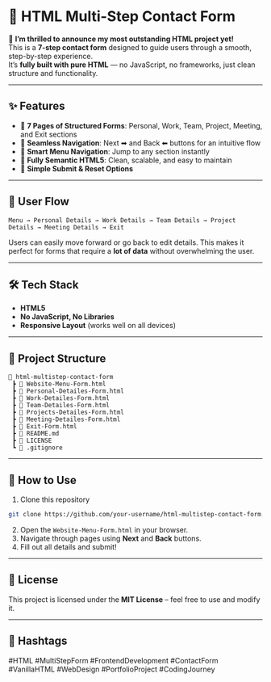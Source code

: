 
# 🌟 HTML Multi-Step Contact Form  

🚀 **I’m thrilled to announce my most outstanding HTML project yet!**  
This is a **7-step contact form** designed to guide users through a smooth, step-by-step experience.  
It’s **fully built with pure HTML** — no JavaScript, no frameworks, just clean structure and functionality.  

---

## ✨ Features  
- 🔹 **7 Pages of Structured Forms**: Personal, Work, Team, Project, Meeting, and Exit sections  
- 🔹 **Seamless Navigation**: Next ➡ and Back ⬅ buttons for an intuitive flow  
- 🔹 **Smart Menu Navigation**: Jump to any section instantly  
- 🔹 **Fully Semantic HTML5**: Clean, scalable, and easy to maintain  
- 🔹 **Simple Submit & Reset Options**  

---

## 🧭 User Flow  
`Menu → Personal Details → Work Details → Team Details → Project Details → Meeting Details → Exit`  

Users can easily move forward or go back to edit details. This makes it perfect for forms that require a **lot of data** without overwhelming the user.

---

## 🛠️ Tech Stack  
- **HTML5**  
- **No JavaScript, No Libraries**  
- **Responsive Layout** (works well on all devices)  

---

## 📂 Project Structure  
```
📁 html-multistep-contact-form  
 ┣ 📄 Website-Menu-Form.html  
 ┣ 📄 Personal-Detailes-Form.html  
 ┣ 📄 Work-Detailes-Form.html  
 ┣ 📄 Team-Detailes-Form.html  
 ┣ 📄 Projects-Detailes-Form.html  
 ┣ 📄 Meeting-Detailes-Form.html  
 ┣ 📄 Exit-Form.html  
 ┣ 📄 README.md  
 ┣ 📄 LICENSE  
 ┗ 📄 .gitignore
```

---

## 🚀 How to Use  
1. Clone this repository  
```bash
git clone https://github.com/your-username/html-multistep-contact-form.git
```
2. Open the `Website-Menu-Form.html` in your browser.  
3. Navigate through pages using **Next** and **Back** buttons.  
4. Fill out all details and submit!  

---

## 📜 License  
This project is licensed under the **MIT License** – feel free to use and modify it.  

---

## 🔖 Hashtags  
#HTML #MultiStepForm #FrontendDevelopment #ContactForm #VanillaHTML #WebDesign #PortfolioProject #CodingJourney
